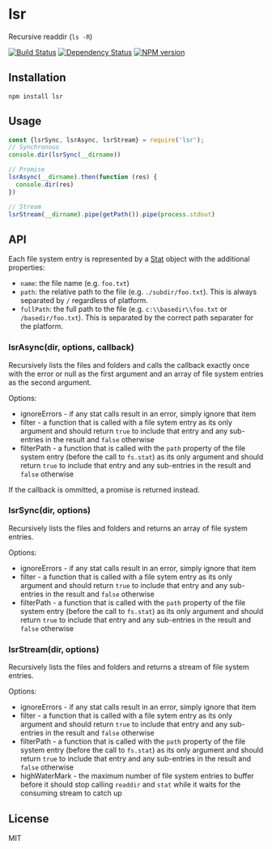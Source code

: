 # lsr

Recursive readdir (`ls -R`)

[![Build Status](https://img.shields.io/travis/ForbesLindesay/lsr/master.svg)](https://travis-ci.org/ForbesLindesay/lsr)
[![Dependency Status](https://img.shields.io/david/ForbesLindesay/lsr.svg)](https://david-dm.org/ForbesLindesay/lsr)
[![NPM version](https://img.shields.io/npm/v/lsr.svg)](https://www.npmjs.com/package/lsr)

## Installation

    npm install lsr

## Usage

```js
const {lsrSync, lsrAsync, lsrStream} = require('lsr');
// Synchronous
console.dir(lsrSync(__dirname))

// Promise
lsrAsync(__dirname).then(function (res) {
  console.dir(res)
})

// Stream
lsrStream(__dirname).pipe(getPath()).pipe(process.stdout)
```

## API

Each file system entry is represented by a [Stat](http://nodejs.org/api/fs.html#fs_class_fs_stats) object with the additional properties:

 - `name`: the file name (e.g. `foo.txt`)
 - `path`: the relative path to the file (e.g. `./subdir/foo.txt`).  This is always separated by `/` regardless of platform.
 - `fullPath`: the full path to the file (e.g. `c:\\basedir\\foo.txt` or `/basedir/foo.txt`).  This is separated by the correct path separater for the platform.

### lsrAsync(dir, options, callback)

Recursively lists the files and folders and calls the callback exactly once with the error or null as the first argument and an array of file system entries as the second argument.

Options:

 - ignoreErrors - if any stat calls result in an error, simply ignore that item
 - filter - a function that is called with a file sytem entry as its only argument and should return `true` to include that entry and any sub-entries in the result and `false` otherwise
 - filterPath - a function that is called with the `path` property of the file system entry (before the call to `fs.stat`) as its only argument and should return `true` to include that entry and any sub-entries in the result and `false` otherwise

If the callback is ommitted, a promise is returned instead.

### lsrSync(dir, options)

Recursively lists the files and folders and returns an array of file system entries.

Options:

 - ignoreErrors - if any stat calls result in an error, simply ignore that item
 - filter - a function that is called with a file sytem entry as its only argument and should return `true` to include that entry and any sub-entries in the result and `false` otherwise
 - filterPath - a function that is called with the `path` property of the file system entry (before the call to `fs.stat`) as its only argument and should return `true` to include that entry and any sub-entries in the result and `false` otherwise

### lsrStream(dir, options)

Recursively lists the files and folders and returns a stream of file system entries.

Options:

 - ignoreErrors - if any stat calls result in an error, simply ignore that item
 - filter - a function that is called with a file sytem entry as its only argument and should return `true` to include that entry and any sub-entries in the result and `false` otherwise
 - filterPath - a function that is called with the `path` property of the file system entry (before the call to `fs.stat`) as its only argument and should return `true` to include that entry and any sub-entries in the result and `false` otherwise
 - highWaterMark - the maximum number of file system entries to buffer before it should stop calling `readdir` and `stat` while it waits for the consuming stream to catch up

## License

  MIT
